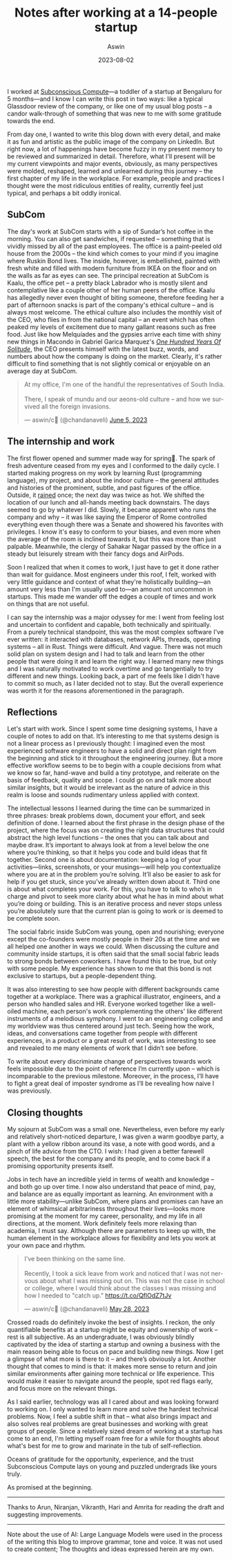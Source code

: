 ﻿---
title: "Notes after working at a 14-people startup"
date: '2023-08-02'
draft: false
slug: 'notes-after-working-at-a-startup'
author: 'Aswin'
---

I worked at [Subconscious Compute](https://subcom.tech)—a toddler of a startup at Bengaluru for 5 months—and I know I can write this post in two ways: like a typical Glassdoor review of the company, or like one of my usual blog posts – a candor walk-through of something that was new to me with some gratitude towards the end.


From day one, I wanted to write this blog down with every detail, and make it as fun and artistic as the public image of the company on LinkedIn. But right now, a lot of happenings have become fuzzy in my present memory to be reviewed and summarized in detail. Therefore, what I'll present will be my current viewpoints and major events, obviously, as many perspectives were molded, reshaped, learned and unlearned during this journey – the first chapter of my life in the workplace. For example, people and practices I thought were the most ridiculous entities of reality, currently feel just typical, and perhaps a bit oddly ironical.


## SubCom


The day's work at SubCom starts with a sip of Sundar’s hot coffee in the morning. You can also get sandwiches, if requested – something that is vividly missed by all of the past employees. The office is a paint-peeled old house from the 2000s – the kind which comes to your mind if you imagine where Ruskin Bond lives. The inside, however, is embellished, painted with fresh white and filled with modern furniture from IKEA on the floor and on the walls as far as eyes can see. The principal recreation at SubCom is Kaalu, the office pet – a pretty black Labrador who is mostly silent and contemplative like a couple other of her human peers of the office. Kaalu has allegedly never even thought of biting someone, therefore feeding her a part of afternoon snacks is part of the company's ethical culture – and is always most welcome. The ethical culture also includes the monthly visit of the CEO, who flies in from the national capital – an event which has often peaked my levels of excitement due to many gallant reasons such as free food. Just like how Melquíades and the gypsies arrive each time with shiny new things in Macondo in Gabriel Garica Marquez's _[One Hundred Years Of Solitude](https://en.wikipedia.org/wiki/One_Hundred_Years_of_Solitude)_, the CEO presents himself with the latest buzz, words, and numbers about how the company is doing on the market. Clearly, it's rather difficult to find something that is not slightly comical or enjoyable on an average day at SubCom.


<blockquote class="twitter-tweet" data-lang="en"><p lang="en" dir="ltr">At my office, I&#39;m one of the handful the representatives of South India.<br><br>There, I speak of mundu and our aeons-old culture – and how we survived all the foreign invasions.</p>&mdash; aswin/c🎋 (@chandanaveli) <a href="https://twitter.com/chandanaveli/status/1665700747974164480?ref_src=twsrc%5Etfw">June 5, 2023</a></blockquote> <script async src="https://platform.twitter.com/widgets.js" charset="utf-8"></script> 


## The internship and work


The first flower opened and summer made way for spring🌸. The spark of fresh adventure ceased from my eyes and I conformed to the daily cycle. I started making progress on my work by learning Rust (programming language), my project, and about the indoor culture – the general attitudes and histories of the prominent, subtle, and past figures of the office. Outside, it [rained](https://twitter.com/chandanaveli/status/1636577578126540800?s=20
) once; the next day was twice as hot. We shifted the location of our lunch and all-hands meeting back downstairs. The days seemed to go by whatever I did. Slowly, it became apparent who runs the company and why – it was like saying the Emperor of Rome controlled everything even though there was a Senate and showered his favorites with privileges. I know it's easy to conform to your biases, and even more when the average of the room is inclined towards it, but this was more than just palpable. Meanwhile, the clergy of Sahakar Nagar passed by the office in a steady but leisurely stream with their fancy dogs and AirPods.


Soon I realized that when it comes to work, I just have to get it done rather than wait for guidance. Most engineers under this roof, I felt, worked with very little guidance and context of what they're holistically building—an amount very less than I'm usually used to—an amount not uncommon in startups. This made me wander off the edges a couple of times and work on things that are not useful.


I can say the internship was a major odyssey for me: I went from feeling lost and uncertain to confident and capable, both technically and spiritually. From a purely technical standpoint, this was the most complex software I've ever written: it interacted with databases, network APIs, threads, operating systems – all in Rust. Things were difficult. And vague. There was not much solid plan on system design and I had to talk and learn from the other people that were doing it and learn the right way. I learned many new things and I was naturally motivated to work overtime and go tangentially to try different and new things. Looking back, a part of me feels like I didn't have to commit so much, as I later decided not to stay. But the overall experience was worth it for the reasons aforementioned in the paragraph.

## Reflections

Let's start with work. Since I spent some time designing systems, I have a couple of notes to add on that. It’s interesting to me that systems design is not a linear process as I previously thought: I imagined even the most experienced software engineers to have a solid and direct plan right from the beginning and stick to it throughout the engineering journey. But a more effective workflow seems to be to begin with a couple decisions from what we know so far, hand-wave and build a tiny prototype, and reiterate on the basis of feedback, quality and scope. I could go on and talk more about similar insights, but it would be irrelevant as the nature of advice in this realm is loose and sounds rudimentary unless applied with context.


The intellectual lessons I learned during the time can be summarized in three phrases: break problems down, document your effort, and seek definition of done. I learned about the first phrase in the design phase of the project, where the focus was on creating the right data structures that could abstract the high level functions – the ones that you can talk about and maybe draw. It’s important to always look at from a level below the one where you’re thinking, so that it helps you code and build ideas that fit together. Second one is about documentation: keeping a log of your activities—links, screenshots, or your musings—will help you contextualize where you are at in the problem you’re solving. It’ll also be easier to ask for help if you get stuck, since you’ve already written down about it. Third one is about what completes your work. For this, you have to talk to who’s in charge and pivot to seek more clarity about what he has in mind about what you’re doing or building. This is an iterative process and never stops unless you’re absolutely sure that the current plan is going to work or is deemed to be complete soon.


The social fabric inside SubCom was young, open and nourishing; everyone except the co-founders were mostly people in their 20s at the time and we all helped one another in ways we could. When discussing the culture and community inside startups, it is often said that the small social fabric leads to strong bonds between coworkers. I have found this to be true, but only with some people. My experience has shown to me that this bond is not exclusive to startups, but a people-dependent thing.


It was also interesting to see how people with different backgrounds came together at a workplace. There was a graphical illustrator, engineers, and a person who handled sales and HR. Everyone worked together like a well-oiled machine, each person's work complementing the others' like different instruments of a melodious symphony. I went to an engineering college and my worldview was thus centered around just tech. Seeing how the work, ideas, and conversations came together from people with different experiences, in a product or a great result of work, was interesting to see and revealed to me many elements of work that I didn’t see before.


To write about every discriminate change of perspectives towards work feels impossible due to the point of reference I’m currently upon – which is incomparable to the previous milestone. Moreover, in the process, I’ll have to fight a great deal of imposter syndrome as I’ll be revealing how naive I was previously.


## Closing thoughts


My sojourn at SubCom was a small one. Nevertheless, even before my early and relatively short-noticed departure, I was given a warm goodbye party, a plant with a yellow ribbon around its vase, a note with good words, and a pinch of life advice from the CTO. I wish: I had given a better farewell speech, the best for the company and its people, and to come back if a promising opportunity presents itself.


Jobs in tech have an incredible yield in terms of wealth and knowledge – and both go up over time. I now also understand that peace of mind, pay, and balance are as equally important as learning. An environment with a little more stability—unlike SubCom, where plans and promises can have an element of whimsical arbitrariness throughout their lives—looks more promising at the moment for my career, personality, and my life in all directions, at the moment. Work definitely feels more relaxing than academia, I must say. Although there are parameters to keep up with, the human element in the workplace allows for flexibility and lets you work at your own pace and rhythm.


<blockquote class="twitter-tweet" data-lang="en"><p lang="en" dir="ltr">I&#39;ve been thinking on the same line.<br><br>Recently, I took a sick leave from work and noticed that I was not nervous about what I was missing out on. This was not the case in school or college, where I would think about the classes I was missing and how I needed to &quot;catch up.&quot; <a href="https://t.co/QflOdZ7tJv">https://t.co/QflOdZ7tJv</a></p>&mdash; aswin/c🎋 (@chandanaveli) <a href="https://twitter.com/chandanaveli/status/1662872568347652096?ref_src=twsrc%5Etfw">May 28, 2023</a></blockquote> <script async src="https://platform.twitter.com/widgets.js" charset="utf-8"></script> 


Crossed roads do definitely invoke the best of insights. I reckon, the only quantifiable benefits at a startup might be equity and ownership of work – rest is all subjective. As an undergraduate, I was obviously blindly captivated by the idea of starting a startup and owning a business with the main reason being able to focus on pace and building new things. Now I get a glimpse of what more is there to it – and there’s obviously a lot. Another thought that comes to mind is that: it makes more sense to return and join similar environments after gaining more technical or life experience. This would make it easier to navigate around the people, spot red flags early, and focus more on the relevant things.

As I said earlier, technology was all I cared about and was looking forward to working on. I only wanted to learn more and solve the hardest technical problems. Now, I feel a subtle shift in that – what also brings impact and also solves real problems are great businesses and working with great groups of people. Since a relatively sized dream of working at a startup has come to an end, I'm letting myself roam free for a while for thoughts about what's best for me to grow and marinate in the tub of self-reflection.


Oceans of gratitude for the opportunity, experience, and the trust Subconscious Compute lays on young and puzzled undergrads like yours truly.


As promised at the beginning.

---

Thanks to Arun, Niranjan, Vikranth, Hari and Amrita for reading the draft and suggesting improvements.

---
Note about the use of AI: Large Language Models were used in the process of the writing this blog to improve grammar, tone and voice. It was not used to create content; The thoughts and ideas expressed herein are my own.